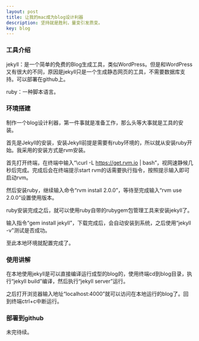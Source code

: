 ```yaml
---
layout: post
title: 让我的mac成为blog设计利器
description: 坚持就是胜利，量变引发质变。
key: blog
---
```


### 工具介绍

jekyll：是一个简单的免费的Blog生成工具，类似WordPress。但是和WordPress又有很大的不同，原因是jekyll只是一个生成静态网页的工具，不需要数据库支持。可以部署在github上。

ruby：一种脚本语言。

### 环境搭建

制作一个blog设计利器，第一件事就是准备工作，那么头等大事就是工具的安装。

首先是Jekyll的安装，安装Jekyll前提是需要有ruby环境的，所以就从安装ruby开始。我采用的安装方式是rvm安装。

首先打开终端，在终端中输入“\curl -L https://get.rvm.io | bash”，视网速静候几秒后完成。完成后会在终端提示start rvm的话需要执行指令，按照提示输入即可启动rvm。

然后安装ruby，继续输入命令“rvm install 2.0.0”，等待至完成输入“rvm use 2.0.0”设置使用版本。

ruby安装完成之后，就可以使用ruby自带的rubygem包管理工具来安装jekyll了。

输入指令“gem install jekyll”，下载完成后，会自动安装到系统，之后使用“jekyll -v”测试是否成功。

至此本地环境就配置完成了。

### 使用讲解

在本地使用jekyll是可以直接编译运行成型的blog的，使用终端cd到blog目录，执行“jekyll build”编译，然后执行“jekyll server”运行。

之后打开浏览器输入地址“localhost:4000”就可以访问在本地运行的blog了。回到终端ctrl+c中断运行。

### 部署到github

未完待续。